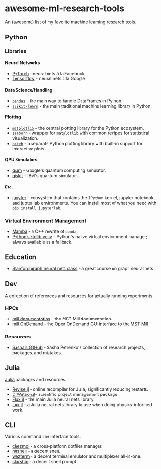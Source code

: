 # awesome-ml-research-tools
An (awesome) list of my favorite machine learning research tools.

## Python 

### Libraries

#### Neural Networks

- [PyTorch](https://docs.pytorch.org/docs/stable/index.html) - neural nets à la Facebook
- [Tensorflow](https://www.tensorflow.org/api_docs/python/tf/all_symbols) - neural nets à la Google

#### Data Science/Handling

- [`pandas`](https://pandas.pydata.org/docs/) - the main way to handle DataFrames in Python.
- [`scikit-learn`](https://scikit-learn.org/stable/) - the main traditional machine learning library in Python.

#### Plotting

- [`matplotlib`](https://matplotlib.org/stable/) - the central plotting library for the Python ecosystem.
- [`seaborn`](https://seaborn.pydata.org) - wrapper for `matplotlib` with common recipes for statistical visualization.
- [`bokeh`](https://docs.bokeh.org/en/latest/index.html) - a separate Python plotting library with built-in support for interactive plots.

#### QPU Simulators

- [qsim](https://quantumai.google/qsim) - Google's quantum computing simulator.
- [qiskit](https://github.com/Qiskit/qiskit) - IBM's quantum simulator.

#### Etc.

- [jupyter](https://docs.jupyter.org/en/latest/) - ecosystem that contains the `IPython` kernel, jupyter notebook, and jupter lab environments. You can install most of what you need with `pip install jupyterlab`.

### Virtual Environment Management

- [Mamba](https://github.com/mamba-org/mamba) - a C++ rewrite of `conda`.
- [Python’s stdlib venv](https://docs.python.org/3/library/venv.html) - Python's native virtual environment manager; always available as a fallback.

## Education

- [Stanford graph neural nets class](https://web.stanford.edu/class/cs224w/index.html#content) - a great course on graph neural nets

## Dev

A collection of references and resources for actually running experiments.

### HPCs

- [mill documentation](https://docs.itrss.umsystem.edu/pub/hpc/mill) - the MST Mill documentation.
- [mill OnDemand](https://mill-ondemand-p1.itrss.mst.edu/) - the Open OnDemand GUI interface to the MST Mill

### Resources

- [Sasha’s GitHub](https://github.com/AP6YC) - Sasha Petrenko's collection of research projects, packages, and mistakes.

## Julia

[Julia](https://julialang.org) packages and resources.

- [Revise.jl](https://timholy.github.io/Revise.jl/stable/) - online recompiler for Julia, significantly reducing restarts.
- [DrWatson.jl](https://juliadynamics.github.io/DrWatson.jl/stable/)- scientific project management package
- [Flux.jl](https://fluxml.ai/Flux.jl/stable/) - the main Julia neural nets library.
- [Lux.jl](https://lux.csail.mit.edu/dev/) - a Julia neural nets library to use when doing physics-informed work.

## CLI

Various command line interface tools.

- [chezmoi](https://www.chezmoi.io) - a cross-platform dotfiles manager.
- [nushell](https://www.nushell.sh) - a decent shell.
- [wezterm](https://wezterm.org) - a decent terminal emulator and multiplexer all-in-one.
- [starship](https://starship.rs) - a decent shell prompt.
